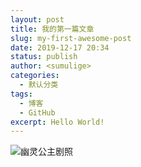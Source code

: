 ```yaml
---
layout: post 
title: 我的第一篇文章 
slug: my-first-awesome-post
date: 2019-12-17 20:34 
status: publish 
author: <sumulige> 
categories:
  - 默认分类
tags: 
  - 博客
  - GitHub
excerpt: Hello World!
---
```


![幽灵公主剧照](./images/Mononoke_Hime.jpg)